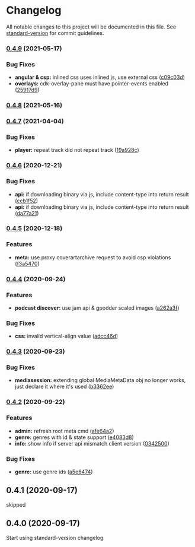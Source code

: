 # Changelog

All notable changes to this project will be documented in this file. See [standard-version](https://github.com/conventional-changelog/standard-version) for commit guidelines.

### [0.4.9](https://github.com-ffalt///compare/v0.4.8...v0.4.9) (2021-05-17)


### Bug Fixes

* **angular & csp:** inlined css uses inlined js, use external css ([c09c03d](https://github.com-ffalt///commit/c09c03d782259829c39717426664be0d14bd8bdd))
* **overlays:** cdk-overlay-pane must have pointer-events enabled ([25917d9](https://github.com-ffalt///commit/25917d9ce9e3b8653ffc070700fbf7870ae9d5e7))

### [0.4.8](https://github.com-ffalt///compare/v0.4.7...v0.4.8) (2021-05-16)

### [0.4.7](https://github.com-ffalt///compare/v0.4.6...v0.4.7) (2021-04-04)


### Bug Fixes

* **player:** repeat track did not repeat track ([19a928c](https://github.com-ffalt///commit/19a928c23021a5cedf111716fcd6a63b76dd0f02))

### [0.4.6](https://github.com/ffalt/jamberry/compare/v0.4.5...v0.4.6) (2020-12-21)


### Bug Fixes

* **api:** if downloading binary via js, include content-type into return result ([ccb1f52](https://github.com/ffalt/jamberry/commit/ccb1f520083ba17727a035316a92a7d7932f7879))
* **api:** if downloading binary via js, include content-type into return result ([da77a21](https://github.com/ffalt/jamberry/commit/da77a21c22e80ed353b8a3bacf1451e011415afa))

### [0.4.5](https://github.com/ffalt/jamberry/compare/v0.4.4...v0.4.5) (2020-12-18)


### Features

* **meta:** use proxy coverartarchive request to avoid csp violations ([f3a5470](https://github.com/ffalt/jamberry/commit/f3a54708323cd2ac23f314c983c046587e4f91f6))

### [0.4.4](https://github.com/ffalt/jamberry/compare/v0.4.3...v0.4.4) (2020-09-24)


### Features

* **podcast discover:** use jam api & gpodder scaled images ([a262a3f](https://github.com/ffalt/jamberry/commit/a262a3f4921747903af919f30623fbbb3c8c0b79))


### Bug Fixes

* **css:** invalid vertical-align value ([adcc46d](https://github.com/ffalt/jamberry/commit/adcc46d5274744786400a45df52be656667f3071))

### [0.4.3](https://github.com/ffalt/jamberry/compare/v0.4.2...v0.4.3) (2020-09-23)


### Bug Fixes

* **mediasession:** extending global MediaMetaData obj no longer works, just declare it where it's used ([b3362ee](https://github.com/ffalt/jamberry/commit/b3362eecf4fd978b224c3b81241e593f71e50f1c))

### [0.4.2](https://github.com/ffalt/jamberry/compare/v0.4.0...v0.4.2) (2020-09-22)


### Features

* **admin:** refresh root meta cmd ([afe64a2](https://github.com/ffalt/jamberry/commit/afe64a2bc893c7208608685d9367c205a47ec150))
* **genre:** genres with id & state support ([e4083d8](https://github.com/ffalt/jamberry/commit/e4083d80c10f4913c1f83a2135bc96c6c7c8d24c))
* **info:** show info if server api mismatch client version ([0342500](https://github.com/ffalt/jamberry/commit/03425000d1c48ef62858c8c91173e9252f3d4f3d))


### Bug Fixes

* **genre:** use genre ids ([a5e6474](https://github.com/ffalt/jamberry/commit/a5e64740dc662c39ace75e43618545db75ff621f))

## 0.4.1 (2020-09-17)

skipped

## 0.4.0 (2020-09-17)

Start using standard-version changelog
